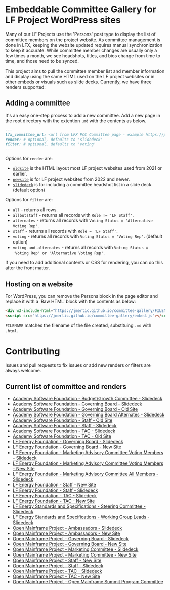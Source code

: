 # Embeddable Committee Gallery for LF Project WordPress sites

Many of our LF Projects use the 'Persons' post type to display the list of committee members on the project website. As committee management is done in LFX, keeping the website updated requires manual synchronization to keep it accurate. While committee member changes are usually only a few times a month, we see headshots, titles, and bios change from time to time, and those need to be synced.

This project aims to pull the committee member list and member information and display using the same HTML used on the LF project websites or in other embeds or visuals such as slide decks. Currently, we have three renders supported:

## Adding a committee

It's an easy one-step process to add a new committee. Add a new page in the root directory with the extention `.md` with the contents as below.

```markdown
---
lfx_committee_url: <url from LFX PCC Committee page - example https://projectadmin.lfx.linuxfoundation.org/project/a0941000002wBykAAE/collaboration/committees/40ab4fff-0c3b-4718-91e4-e76b2805f34c>
render: # optional, defaults to 'slidedeck'
filter: # optional, defaults to 'voting'
---
```
Options for `render` are:

- [`oldsite`](_includes/oldsite.html) is the HTML layout most LF project websites used from 2021 or earlier.
- [`newsite`](_includes/newsite.html) is for LF project websites from 2022 and newer.
- [`slidedeck`](_includes/slidedeck.html) is for including a committee headshot list in a slide deck. (default option)

Options for `filter` are:

- `all` - returns all rows.
- `allbutstaff` - returns all records with `Role != 'LF Staff'`.
- `alternates` - returns all records with `Voting Status = 'Alternative Voting Rep'`.
- `staff` - returns all records with `Role = 'LF Staff'`.
- `voting` - returns all records with `Voting Status = 'Voting Rep'`. (default option)
- `voting-and-alternates` - returns all records with `Voting Status = 'Voting Rep' or 'Alternative Voting Rep'`.

If you need to add additional contents or CSS for rendering, you can do this after the front matter.

## Hosting on a website

For WordPress, you can remove the Persons block in the page editor and replace it with a 'Raw HTML' block with the contents as below:

```html
<div w3-include-html="https://jmertic.github.io/committee-gallery/FILENAME.html"></div>
<script src="https://jmertic.github.io/committee-gallery/embed.js"></script>
```

`FILENAME` matches the filename of the file created, substituing `.md` with `.html`.

# Contributing

Issues and pull requests to fix issues or add new renders or filters are always welcome.

## Current list of committee and renders

- [Academy Software Foundation - Budget/Growth Committee - Slidedeck](https://jmertic.github.io/committee-gallery/academy-software-foundation-budget-growth-committee.html)
- [Academy Software Foundation - Governing Board - Slidedeck](https://jmertic.github.io/committee-gallery/academy-software-foundation-governing-board.html)
- [Academy Software Foundation - Governing Board - Old Site](https://jmertic.github.io/committee-gallery/academy-software-foundation-governing-board_oldsite.html)
- [Academy Software Foundation - Governing Board Alternates - Slidedeck](https://jmertic.github.io/committee-gallery/academy-software-foundation-governing-board_slidedeck_alternates.html)
- [Academy Software Foundation - Staff - Old Site](https://jmertic.github.io/committee-gallery/academy-software-foundation-staff_oldsite_all.html)
- [Academy Software Foundation - Staff - Slidedeck](https://jmertic.github.io/committee-gallery/academy-software-foundation-staff_slidedeck_all.html)
- [Academy Software Foundation - TAC - Slidedeck](https://jmertic.github.io/committee-gallery/academy-software-foundation-tac.html)
- [Academy Software Foundation - TAC - Old Site](https://jmertic.github.io/committee-gallery/academy-software-foundation-tac_oldsite.html)
- [LF Energy Foundation - Governing Board - Slidedeck](https://jmertic.github.io/committee-gallery/lf-energy-foundation-governing-board.html)
- [LF Energy Foundation - Governing Board - New Site](https://jmertic.github.io/committee-gallery/lf-energy-foundation-governing-board_newsite.html)
- [LF Energy Foundation - Marketing Advisory Committee Voting Members - Slidedeck](https://jmertic.github.io/committee-gallery/lf-energy-foundation-mac.html)
- [LF Energy Foundation - Marketing Advisory Committee Voting Members - New Site](https://jmertic.github.io/committee-gallery/lf-energy-foundation-mac_newsite.html)
- [LF Energy Foundation - Marketing Advisory Committee All Members - Slidedeck](https://jmertic.github.io/committee-gallery/lf-energy-foundation-mac_slidedeck_allbutstaff.html)
- [LF Energy Foundation - Staff - New Site](https://jmertic.github.io/committee-gallery/lf-energy-foundation-staff_newsite_all.html)
- [LF Energy Foundation - Staff - Slidedeck](https://jmertic.github.io/committee-gallery/lf-energy-foundation-staff_slidedeck_all.html)
- [LF Energy Foundation - TAC - Slidedeck](https://jmertic.github.io/committee-gallery/lf-energy-foundation-tac.html)
- [LF Energy Foundation - TAC - New Site](https://jmertic.github.io/committee-gallery/lf-energy-foundation-tac_newsite.html)
- [LF Energy Standards and Specifications - Steering Committee - Slidedeck](https://jmertic.github.io/committee-gallery/lfess-steering-committee.html)
- [LF Energy Standards and Specifications - Working Group Leads - Slidedeck](https://jmertic.github.io/committee-gallery/lfess-wg-leads_slidedeck_all.html)
- [Open Mainframe Project - Ambassadors - Slidedeck](https://jmertic.github.io/committee-gallery/open-mainframe-project-ambassadors.html)
- [Open Mainframe Project - Ambassadors - New Site](https://jmertic.github.io/committee-gallery/open-mainframe-project-ambassadors_newsite.html)
- [Open Mainframe Project - Governing Board - Slidedeck](https://jmertic.github.io/committee-gallery/open-mainframe-project-governing-board.html)
- [Open Mainframe Project - Governing Board - New Site](https://jmertic.github.io/committee-gallery/open-mainframe-project-governing-board_newsite.html)
- [Open Mainframe Project - Marketing Committee - Slidedeck](https://jmertic.github.io/committee-gallery/open-mainframe-project-marketing-committee.html)
- [Open Mainframe Project - Marketing Committee - New Site](https://jmertic.github.io/committee-gallery/open-mainframe-project-marketing-committee_newsite.html)
- [Open Mainframe Project - Staff - New Site](https://jmertic.github.io/committee-gallery/open-mainframe-project-staff_newsite_all.html)
- [Open Mainframe Project - Staff - Slidedeck](https://jmertic.github.io/committee-gallery/open-mainframe-project-staff_slidedeck_all.html)
- [Open Mainframe Project - TAC - Slidedeck](https://jmertic.github.io/committee-gallery/open-mainframe-project-tac.html)
- [Open Mainframe Project - TAC - New Site](https://jmertic.github.io/committee-gallery/open-mainframe-project-tac_newsite.html)
- [Open Mainframe Project - Open Mainframe Summit Program Committee](https://jmertic.github.io/committee-gallery/open-mainframe-summit-program-committee.html)

